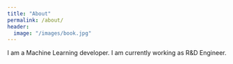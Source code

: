 ```yaml
---
title: "About"
permalink: /about/
header:
  image: "/images/book.jpg"
---
```


I am a Machine Learning developer. I am currently working as R&D Engineer.